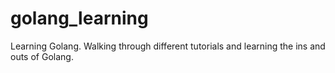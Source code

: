# golang_learning
Learning Golang.  Walking through different tutorials and learning the ins and outs of Golang.   
